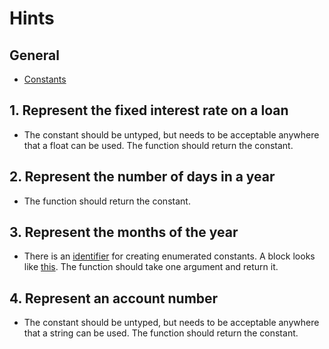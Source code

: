 # Hints

## General

- [Constants][const]

## 1. Represent the fixed interest rate on a loan

- The constant should be untyped, but needs to be acceptable anywhere that a float can be used. The function should return the constant.

## 2. Represent the number of days in a year

- The function should return the constant.

## 3. Represent the months of the year

- There is an [identifier][iota] for creating enumerated constants. A block looks like [this][block]. The function should take one argument and return it.

## 4. Represent an account number

- The constant should be untyped, but needs to be acceptable anywhere that a string can be used. The function should return the constant.

[const]: https://golang.org/doc/effective_go.html#constants
[iota]: https://golang.org/ref/spec#Iota
[block]: https://golang.org/pkg/debug/macho/#pkg-constants
